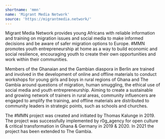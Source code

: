 ```yaml
---
shortname: 'mmn'
name: 'Migrant Media Network'
source: 'https://migrantmedia.network/'
---
```

Migrant Media Network provides young Africans with reliable information and training on migration issues and social media to make informed decisions and be aware of safer migration options to Europe. #MMN promotes youth entrepreneurship at home as a way to build economic and social resilience, encouraging youth to create their own opportunities and work within their communities.

Members of the Ghanaian and the Gambian diaspora in Berlin are trained and involved in the development of online and offline materials to conduct workshops for young girls and boys in rural regions of Ghana and The Gambia around questions of migration, human smuggling, the ethical use of social media and youth entrepreneurship. Aiming to create a sustainable and growing network of trainers in rural areas, community influencers are engaged to amplify the training, and offline materials are distributed to community leaders in strategic points, such as schools and churches.

The #MMN project was created and initiated by Thomas Kalunge in 2019. The project was successfully implemented by r0g_agency for open culture & critical transformation in Ghana & Germany in 2019 & 2020. In 2021 the project has been  extended to The Gambia.
